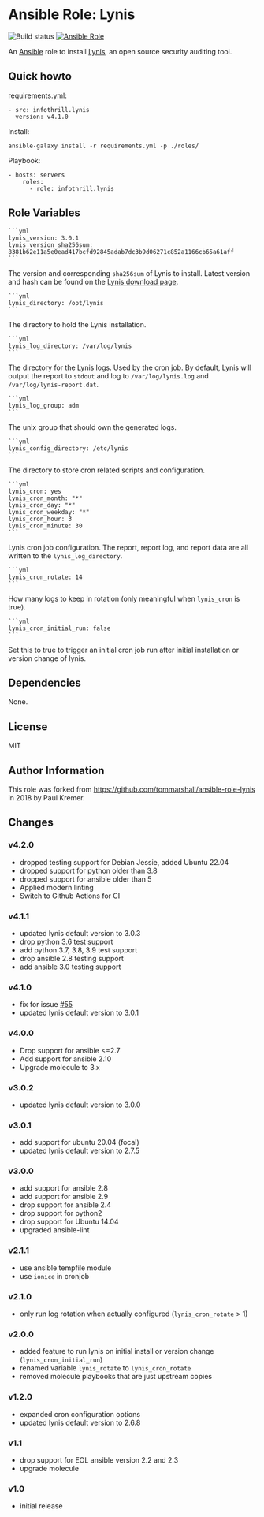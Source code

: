 # Ansible Role: Lynis

![Build status](https://github.com/infothrill/ansible-role-lynis/actions/workflows/tests.yml/badge.svg)
[![Ansible Role](https://img.shields.io/ansible/role/25378.svg)](https://galaxy.ansible.com/infothrill/lynis/)

An [Ansible](http://www.ansible.com) role to install [Lynis](https://cisofy.com/lynis/),
an open source security auditing tool.

## Quick howto

requirements.yml:

    - src: infothrill.lynis
      version: v4.1.0

Install:

    ansible-galaxy install -r requirements.yml -p ./roles/

Playbook:

    - hosts: servers
        roles:
          - role: infothrill.lynis

## Role Variables

    ```yml
    lynis_version: 3.0.1
    lynis_version_sha256sum: 8381b62e11a5e0ead417bcfd92845adab7dc3b9d06271c852a1166cb65a61aff
    ```
The version and corresponding `sha256sum` of Lynis to install. Latest version
and hash can be found on the [Lynis download page](https://cisofy.com/downloads/lynis/).

    ```yml
    lynis_directory: /opt/lynis
    ```
The directory to hold the Lynis installation.

    ```yml
    lynis_log_directory: /var/log/lynis
    ```
The directory for the Lynis logs. Used by the cron job. By default, Lynis will
output the report to `stdout` and log to `/var/log/lynis.log` and
`/var/log/lynis-report.dat`.

    ```yml
    lynis_log_group: adm
    ```
The unix group that should own the generated logs.

    ```yml
    lynis_config_directory: /etc/lynis
    ```
The directory to store cron related scripts and configuration.

    ```yml
    lynis_cron: yes
    lynis_cron_month: "*"
    lynis_cron_day: "*"
    lynis_cron_weekday: "*"
    lynis_cron_hour: 3
    lynis_cron_minute: 30
    ```
Lynis cron job configuration. The report, report log, and report data are
all written to the `lynis_log_directory`.

    ```yml
    lynis_cron_rotate: 14
    ```
How many logs to keep in rotation (only meaningful when `lynis_cron` is true).

    ```yml
    lynis_cron_initial_run: false
    ```
Set this to true to trigger an initial cron job run after initial
installation or version change of lynis.

## Dependencies

None.

## License

MIT

## Author Information

This role was forked from https://github.com/tommarshall/ansible-role-lynis
in 2018 by Paul Kremer.

## Changes

### v4.2.0

* dropped testing support for Debian Jessie, added Ubuntu 22.04
* dropped support for python older than 3.8
* dropped support for ansible older than 5
* Applied modern linting
* Switch to Github Actions for CI

### v4.1.1

* updated lynis default version to 3.0.3
* drop python 3.6 test support
* add python 3.7, 3.8, 3.9 test support
* drop ansible 2.8 testing support
* add ansible 3.0 testing support

### v4.1.0

* fix for issue [#55](https://github.com/infothrill/ansible-role-lynis/issues/55)
* updated lynis default version to 3.0.1

### v4.0.0

* Drop support for ansible <=2.7
* Add support for ansible 2.10
* Upgrade molecule to 3.x

### v3.0.2

* updated lynis default version to 3.0.0

### v3.0.1

* add support for ubuntu 20.04 (focal)
* updated lynis default version to 2.7.5

### v3.0.0

* add support for ansible 2.8
* add support for ansible 2.9
* drop support for ansible 2.4
* drop support for python2
* drop support for Ubuntu 14.04
* upgraded ansible-lint

### v2.1.1

* use ansible tempfile module
* use `ionice` in cronjob

### v2.1.0

* only run log rotation when actually configured (`lynis_cron_rotate` > 1)

### v2.0.0

* added feature to run lynis on initial install or version change (`lynis_cron_initial_run`)
* renamed variable `lynis_rotate` to `lynis_cron_rotate`
* removed molecule playbooks that are just upstream copies

### v1.2.0

* expanded cron configuration options
* updated lynis default version to 2.6.8

### v1.1

* drop support for EOL ansible version 2.2 and 2.3
* upgrade molecule

### v1.0

* initial release
